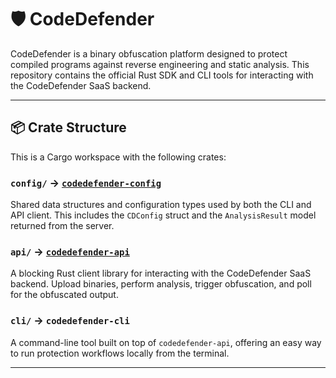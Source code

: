 # 🛡️ CodeDefender

CodeDefender is a binary obfuscation platform designed to protect compiled programs against reverse engineering and static analysis. This repository contains the official Rust SDK and CLI tools for interacting with the CodeDefender SaaS backend.

---

## 📦 Crate Structure

This is a Cargo workspace with the following crates:

### `config/` → [`codedefender-config`](https://crates.io/crates/codedefender-config)  
Shared data structures and configuration types used by both the CLI and API client. This includes the `CDConfig` struct and the `AnalysisResult` model returned from the server.

### `api/` → [`codedefender-api`](https://crates.io/crates/codedefender-api)  
A blocking Rust client library for interacting with the CodeDefender SaaS backend. Upload binaries, perform analysis, trigger obfuscation, and poll for the obfuscated output.

### `cli/` → `codedefender-cli`  
A command-line tool built on top of `codedefender-api`, offering an easy way to run protection workflows locally from the terminal.

---